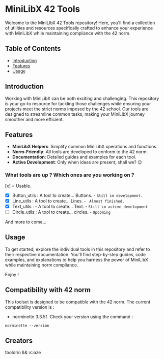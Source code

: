 # MiniLibX 42 Tools

Welcome to the MiniLibX 42 Tools repository! Here, you'll find a collection of utilities and resources specifically crafted to enhance your experience with MiniLibX while maintaining compliance with the 42 norm.
## Table of Contents

- [Introduction](#introduction)
- [Features](#features)
- [Usage](#usage)
## Introduction

Working with MiniLibX can be both exciting and challenging. This repository is your go-to resource for tackling those challenges while ensuring your projects meet the strict norms imposed by the 42 school. Our tools are designed to streamline common tasks, making your MiniLibX journey smoother and more efficient.
## Features

-  **MiniLibX Helpers**: Simplify common MiniLibX operations and functions.
-  **Norm-Friendly**: All tools are developed to conform to the 42 norm.
-  **Documentation**: Detailed guides and examples for each tool.
-  **Active Development**: Only when ideas are present, shall we? 😉
  ### What tools are up ? Which ones are you working on ?
[x] = Usable.

 - [x] Button_utils : A tool to create... Buttons. -  `Still in development.`
 - [x] Line_utils : A tool to create... Lines. - ` Almost finished.`
 - [x] Text_utils : - A tool to create... Text. - `Still in active development`
 - [ ] Circle_utils : A tool to create... circles. - `Upcoming`
 
 And more to come...
## Usage

To get started, explore the individual tools in this repository and refer to their respective documentation. You'll find step-by-step guides, code examples, and explanations to help you harness the power of MiniLibX while maintaining norm compliance.

Enjoy !
## Compatibility with 42 norm

This toolset is designed to be compatible with the 42 norm. The current compatibility version is :
- norminette 3.3.51.
Check your version using the command :
```
norminette --version
```
## Creators

tboldrin && rciaze
